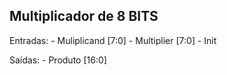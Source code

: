 ## Multiplicador de 8 BITS

Entradas: - Muliplicand [7:0]
          - Multiplier [7:0]
          - Init 

Saídas:   - Produto [16:0]
